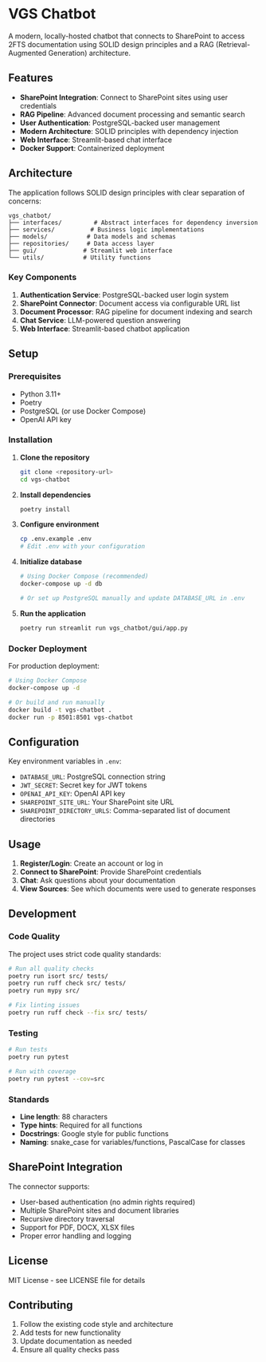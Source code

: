 # VGS Chatbot

A modern, locally-hosted chatbot that connects to SharePoint to access 2FTS documentation using SOLID design principles and a RAG (Retrieval-Augmented Generation) architecture.

## Features

- **SharePoint Integration**: Connect to SharePoint sites using user credentials
- **RAG Pipeline**: Advanced document processing and semantic search
- **User Authentication**: PostgreSQL-backed user management
- **Modern Architecture**: SOLID principles with dependency injection
- **Web Interface**: Streamlit-based chat interface
- **Docker Support**: Containerized deployment

## Architecture

The application follows SOLID design principles with clear separation of concerns:

```text
vgs_chatbot/
├── interfaces/         # Abstract interfaces for dependency inversion
├── services/          # Business logic implementations
├── models/           # Data models and schemas
├── repositories/     # Data access layer
├── gui/             # Streamlit web interface
└── utils/           # Utility functions
```

### Key Components

1. **Authentication Service**: PostgreSQL-backed user login system
2. **SharePoint Connector**: Document access via configurable URL list
3. **Document Processor**: RAG pipeline for document indexing and search
4. **Chat Service**: LLM-powered question answering
5. **Web Interface**: Streamlit-based chatbot application

## Setup

### Prerequisites

- Python 3.11+
- Poetry
- PostgreSQL (or use Docker Compose)
- OpenAI API key

### Installation

1. **Clone the repository**

   ```bash
   git clone <repository-url>
   cd vgs-chatbot
   ```

2. **Install dependencies**

   ```bash
   poetry install
   ```

3. **Configure environment**

   ```bash
   cp .env.example .env
   # Edit .env with your configuration
   ```

4. **Initialize database**

   ```bash
   # Using Docker Compose (recommended)
   docker-compose up -d db

   # Or set up PostgreSQL manually and update DATABASE_URL in .env
   ```

5. **Run the application**

   ```bash
   poetry run streamlit run vgs_chatbot/gui/app.py
   ```

### Docker Deployment

For production deployment:

```bash
# Using Docker Compose
docker-compose up -d

# Or build and run manually
docker build -t vgs-chatbot .
docker run -p 8501:8501 vgs-chatbot
```

## Configuration

Key environment variables in `.env`:

- `DATABASE_URL`: PostgreSQL connection string
- `JWT_SECRET`: Secret key for JWT tokens
- `OPENAI_API_KEY`: OpenAI API key
- `SHAREPOINT_SITE_URL`: Your SharePoint site URL
- `SHAREPOINT_DIRECTORY_URLS`: Comma-separated list of document directories

## Usage

1. **Register/Login**: Create an account or log in
2. **Connect to SharePoint**: Provide SharePoint credentials
3. **Chat**: Ask questions about your documentation
4. **View Sources**: See which documents were used to generate responses

## Development

### Code Quality

The project uses strict code quality standards:

```bash
# Run all quality checks
poetry run isort src/ tests/
poetry run ruff check src/ tests/
poetry run mypy src/

# Fix linting issues
poetry run ruff check --fix src/ tests/
```

### Testing

```bash
# Run tests
poetry run pytest

# Run with coverage
poetry run pytest --cov=src
```

### Standards

- **Line length**: 88 characters
- **Type hints**: Required for all functions
- **Docstrings**: Google style for public functions
- **Naming**: snake_case for variables/functions, PascalCase for classes

## SharePoint Integration

The connector supports:

- User-based authentication (no admin rights required)
- Multiple SharePoint sites and document libraries
- Recursive directory traversal
- Support for PDF, DOCX, XLSX files
- Proper error handling and logging

## License

MIT License - see LICENSE file for details

## Contributing

1. Follow the existing code style and architecture
2. Add tests for new functionality
3. Update documentation as needed
4. Ensure all quality checks pass
